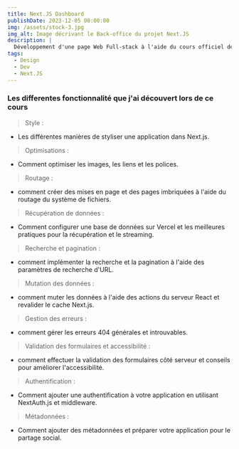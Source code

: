 ```yaml
---
title: Next.JS Dashboard
publishDate: 2023-12-05 00:00:00
img: /assets/stock-3.jpg
img_alt: Image décrivant le Back-office du projet Next.JS
description: |
  Développement d'une page Web Full-stack à l'aide du cours officiel de Next.JS
tags:
  - Design
  - Dev
  - Next.JS
---
```

### Les differentes fonctionnalité que j'ai découvert lors de ce cours
> Style : 
- Les différentes manières de styliser une application dans Next.js.
> Optimisations : 
- Comment optimiser les images, les liens et les polices.
> Routage : 
- comment créer des mises en page et des pages imbriquées à l'aide du routage du système de fichiers.
> Récupération de données : 
- Comment configurer une base de données sur Vercel et les meilleures pratiques pour la récupération et le streaming.
> Recherche et pagination : 
- comment implémenter la recherche et la pagination à l'aide des paramètres de recherche d'URL.
> Mutation des données : 
- comment muter les données à l'aide des actions du serveur React et revalider le cache Next.js.
> Gestion des erreurs : 
- comment gérer les erreurs 404 générales et introuvables.
> Validation des formulaires et accessibilité : 
- comment effectuer la validation des formulaires côté serveur et conseils pour améliorer l'accessibilité.
> Authentification : 
- Comment ajouter une authentification à votre application en utilisant NextAuth.js et middleware.
> Métadonnées : 
- Comment ajouter des métadonnées et préparer votre application pour le partage social.
